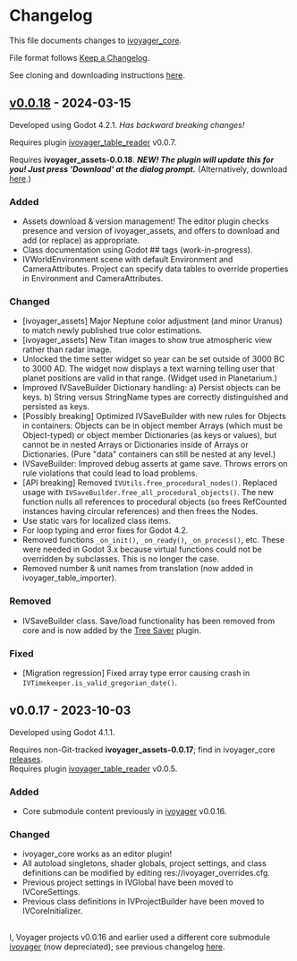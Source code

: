 # Changelog

This file documents changes to [ivoyager_core](https://github.com/ivoyager/ivoyager_core).

File format follows [Keep a Changelog](https://keepachangelog.com/en/1.0.0/).

See cloning and downloading instructions [here](https://www.ivoyager.dev/developers/).

## [v0.0.18] - 2024-03-15

Developed using Godot 4.2.1. _Has backward breaking changes!_

Requires plugin [ivoyager_table_reader](https://github.com/ivoyager/ivoyager_table_importer) v0.0.7.

Requires **ivoyager_assets-0.0.18**. **_NEW! The plugin will update this for you! Just press 'Download' at the dialog prompt._** (Alternatively, download [here](https://github.com/ivoyager/non_release_assets/releases/tag/2024-01-29).)


### Added
* Assets download & version management! The editor plugin checks presence and version of ivoyager_assets, and offers to download and add (or replace) as appropriate.
* Class documentation using Godot ## tags (work-in-progress).
* IVWorldEnvironment scene with default Environment and CameraAttributes. Project can specify data tables to override properties in Environment and CameraAttributes.

### Changed
* [ivoyager_assets] Major Neptune color adjustment (and minor Uranus) to match newly published true color estimations.
* [ivoyager_assets] New Titan images to show true atmospheric view rather than radar image.
* Unlocked the time setter widget so year can be set outside of 3000 BC to 3000 AD. The widget now displays a text warning telling user that planet positions are valid in that range. (Widget used in Planetarium.)
* Improved IVSaveBuilder Dictionary handling: a) Persist objects can be keys. b) String versus StringName types are correctly distinguished and persisted as keys.
* [Possibly breaking] Optimized IVSaveBuilder with new rules for Objects in containers: Objects can be in object member Arrays (which must be Object-typed) or object member Dictionaries (as keys or values), but cannot be in nested Arrays or Dictionaries inside of Arrays or Dictionaries. (Pure "data" containers can still be nested at any level.)
* IVSaveBuilder: Improved debug asserts at game save. Throws errors on rule violations that could lead to load problems.
* [API breaking] Removed `IVUtils.free_procedural_nodes()`. Replaced usage with `IVSaveBuilder.free_all_procedural_objects()`. The new function nulls all references to procedural objects (so frees RefCounted instances having circular references) and then frees the Nodes.
* Use static vars for localized class items.
* For loop typing and error fixes for Godot 4.2.
* Removed functions `_on_init()`, `_on_ready()`, `_on_process()`, etc. These were needed in Godot 3.x because virtual functions could not be overridden by subclasses. This is no longer the case.
* Removed number & unit names from translation (now added in ivoyager_table_importer).

### Removed
* IVSaveBuilder class. Save/load functionality has been removed from core and is now added by the [Tree Saver](https://github.com/ivoyager/ivoyager_tree_saver) plugin.

### Fixed
* [Migration regression] Fixed array type error causing crash in `IVTimekeeper.is_valid_gregorian_date()`.

## v0.0.17 - 2023-10-03

Developed using Godot 4.1.1.

Requires non-Git-tracked **ivoyager_assets-0.0.17**; find in ivoyager_core [releases](https://github.com/ivoyager/ivoyager_core/releases).    
Requires plugin [ivoyager_table_reader](https://github.com/ivoyager/ivoyager_table_importer) v0.0.5.

### Added
* Core submodule content previously in [ivoyager](https://github.com/ivoyager/ivoyager) v0.0.16.

### Changed
* ivoyager_core works as an editor plugin!
* All autoload singletons, shader globals, project settings, and class definitions can be modified by editing res://ivoyager_overrides.cfg.
* Previous project settings in IVGlobal have been moved to IVCoreSettings.
* Previous class definitions in IVProjectBuilder have been moved to IVCoreInitializer.


##
I, Voyager projects v0.0.16 and earlier used a different core submodule [ivoyager](https://github.com/ivoyager/ivoyager) (now depreciated); see previous changelog [here](https://github.com/ivoyager/ivoyager/blob/master/CHANGELOG.md).

[v0.0.18]: https://github.com/ivoyager/ivoyager_core/compare/v0.0.17...v0.0.18

